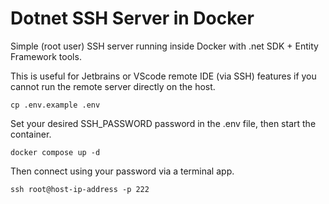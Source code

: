# Dotnet SSH Server in Docker

Simple (root user) SSH server running inside Docker with .net SDK + Entity Framework tools.

This is useful for Jetbrains or VScode remote IDE (via SSH) features if you cannot run the remote server directly on the host.

```
cp .env.example .env
```

Set your desired SSH_PASSWORD password in the .env file, then start the container.

```
docker compose up -d
```

Then connect using your password via a terminal app.

```
ssh root@host-ip-address -p 222
```

